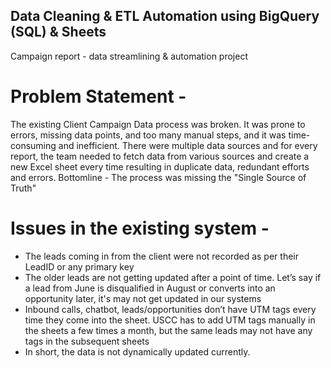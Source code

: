 ## Data Cleaning & ETL Automation using BigQuery (SQL) & Sheets
Campaign report - data streamlining &amp; automation project 
# Problem Statement - 
The existing Client Campaign Data process was broken. It was prone to errors, missing data points, and too many manual steps, and it was time-consuming and inefficient. There were multiple data sources and for every report, the team needed to fetch data from various sources and create a new Excel sheet every time resulting in duplicate data, redundant efforts and errors. Bottomline - The process was missing the "Single Source of Truth"

# Issues in the existing system - 
- The leads coming in from the client were not recorded as per their LeadID or any primary key
- The older leads are not getting updated after a point of time. Let’s say if a lead from June is disqualified in August or converts into an opportunity later, it's may not get updated in our systems
- Inbound calls, chatbot,  leads/opportunities don’t have UTM tags every time they come into the sheet. USCC has to add UTM tags manually in the sheets a few times a month, but the same leads may not have any tags in the subsequent sheets
- In short, the data is not dynamically updated currently.


